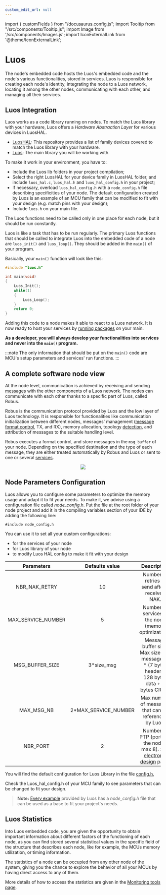 ```yaml
---
custom_edit_url: null
---
```


import { customFields } from "/docusaurus.config.js";
import Tooltip from "/src/components/Tooltip.js";
import Image from '/src/components/Images.js';
import IconExternalLink from '@theme/IconExternalLink';

# Luos

The node's embedded code hosts the Luos's embedded code and the node's various functionalities, stored in services. Luos is responsible for creating each node's identity, integrating the node to a Luos network, locating it among the other nodes, communicating with each other, and managing all their services.

## Luos Integration

Luos works as a code library running on nodes. To match the Luos library with your hardware, Luos offers a _Hardware Abstraction Layer_ for various devices in <Tooltip def={customFields.luoshal_def}>LuosHAL</Tooltip>.

- <a href="https://github.com/Luos-io/LuosHAL" target="_blank">LuosHAL<IconExternalLink width="10" /></a>: This repository provides a list of family devices covered to match the Luos library with your hardware.
- <a href="https://github.com/Luos-io/Luos" target="_blank">Luos<IconExternalLink width="10" /></a>: The main library you will be working with.

To make it work in your environment, you have to:

- Include the Luos lib folders in your project compilation;
- Select the right LuosHAL for your device family in LuosHAL folder, and include `luos_hal.c`, `luos_hal.h` and `luos_hal_config.h` in your project;
- If necessary, overload `luos_hal_config.h` with a `node_config.h` file describing specificities of your node. The default configuration created by Luos is an example of an MCU family that can be modified to fit with your design (e.g. match pins with your design);
- Include `luos.h` on your main file.

The Luos functions need to be called only in one place for each node, but it should be run constantly.

Luos is like a task that has to be run regularly. The primary Luos functions that should be called to integrate Luos into the embedded code of a node are `luos_init()` and `luos_loop()`. They should be added in the `main()` of your program.

Basically, your `main()` function will look like this:

```c
#include "luos.h"

int main(void)
{
    Luos_Init();
    while(1)
    {
        Luos_Loop();
    }
    return 0;
}
```

Adding this code to a <Tooltip def={customFields.node_def}>node</Tooltip> makes it able to react to a Luos network. It is now ready to host your services by [running packages](../package/package.md) on your main.

**As a developer, you will always develop your functionalities into services and never into the `main()` program.**

:::note
The only information that should be put on the `main()` code are MCU's setup parameters and services' run functions.
:::

## A complete software node view

At the node level, communication is achieved by receiving and sending [messages](../message/message.md) with the other components of a Luos network. The nodes can communicate with each other thanks to a specific part of Luos, called Robus.

Robus is the communication protocol provided by Luos and the low layer of Luos technology. It is responsible for functionalities like communication initialization between different nodes, messages' management ([message format control](../message/message.md), TX, and RX), memory allocation, topology [detection](/docs/luos-technology/services/routing-table), and attribution of messages to the suitable handling level.

Robus executes a format control, and store messages in the `msg_buffer` of your node. Depending on the specified destination and the type of each message, they are either treated automatically by Robus and Luos or sent to one or several [services](../services/services.md).

<div align="center">
<Image src="/img/NodeFlow.svg" darkSrc="/img/NodeFlow-dark.svg" />
</div>

## Node Parameters Configuration

Luos allows you to configure some parameters to optimize the memory usage and adapt it to fit your needs. To make it, we advise using a configuration file called _node_config.h_. Put the file at the root folder of your node project and add it in the compiling variables section of your IDE by adding the following line:

`#include node_config.h`

You can use it to set all your custom configurations:

- for the services of your node
- for Luos library of your node
- to modify Luos HAL config to make it fit with your design

|     Parameters     |    Defaults value     |                                                      Description                                                      |
| :----------------: | :-------------------: | :-------------------------------------------------------------------------------------------------------------------: |
|   NBR_NAK_RETRY    |          10           |                                    Number of retries to send after a received NAK.                                    |
| MAX_SERVICE_NUMBER |           5           |                                 Number of services in the node (memory optimization).                                 |
|  MSG_BUFFER_SIZE   |      3\*size_msg      |          Message buffer size. Max size of a message (3 \* (7 bytes header + 128 bytes data + 2 bytes CRC)).           |
|     MAX_MSG_NB     | 2\*MAX_SERVICE_NUMBER |                                Max number of messages that can be referenced by Luos.                                 |
|      NBR_PORT      |           2           | Number of PTP (port) on the node ( max 8). See [electronic design](../../hardware-consideration/electronics.md) page. |

You will find the default configuration for Luos Library in the file <a href="https://github.com/Luos-io/Luos/tree/master/Robus/inc/config.h" target="_blank">config.h<IconExternalLink width="10" /></a>,

Check the Luos_hal_config.h of your MCU family to see parameters that can be changed to fit your design.

> **Note:** [Every example](https://github.com/Luos-io/Examples) provided by Luos has a _node_config.h_ file that can be used as a base to fit your project's needs.

## Luos Statistics

Into Luos embedded code, you are given the opportunity to obtain important information about different factors of the functioning of each node, as you can find stored several statistical values in the specific field of the structure that describes each node, like for example, the MCUs memory utilization, or timing information.

The statistics of a node can be occupied from any other node of the system, giving you the chance to explore the behavior of all your MCUs by having direct access to any of them.

More details of how to access the statistics are given in the [Monitoring tools page](../../tools/monitoring.md).
